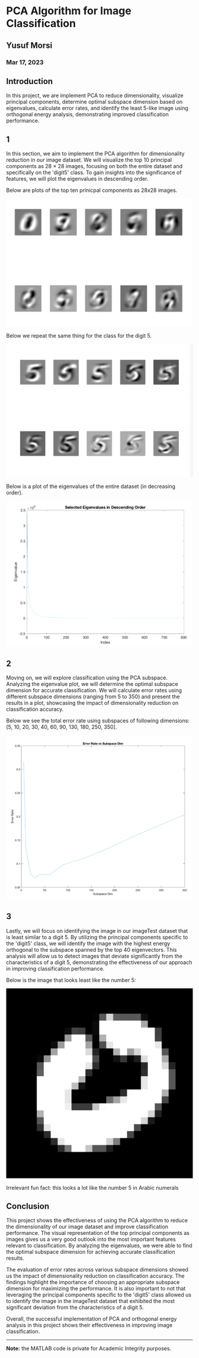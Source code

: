# PCA Algorithm for Image Classification

## Yusuf Morsi
### Mar 17, 2023

## Introduction

In this project, we are implement PCA to reduce dimensionality, visualize principal components, determine optimal subspace dimension based on eigenvalues, calculate error rates, and identify the least 5-like image using orthogonal energy analysis, demonstrating improved classification performance.

## 1
In this section, we aim to implement the PCA algorithm for dimensionality reduction in our image dataset. We will visualize the top 10 principal components as 28 × 28 images, focusing on both the entire dataset and specifically on the 'digit5' class. To gain insights into the significance of features, we will plot the eigenvalues in descending order.

Below are plots of the top ten prinicpal components as 28x28 images.

![PCs](images/p11.png)

Below we repeat the same thing for the class for the digit 5. 

![PCs](images/p12.png)

Below is a plot of the eigenvalues of the entire dataset (in decreasing order).

![Eigenvalues](images/p13.png)

## 2

Moving on, we will explore classification using the PCA subspace. Analyzing the eigenvalue plot, we will determine the optimal subspace dimension for accurate classification. We will calculate error rates using different subspace dimensions (ranging from 5 to 350) and present the results in a plot, showcasing the impact of dimensionality reduction on classification accuracy. 

Below we see the total error rate using subspaces of following dimensions: [5, 10, 20, 30, 40, 60, 90, 130, 180, 250, 350].

![Error Rates](images/p2.png)

## 3

Lastly, we will focus on identifying the image in our imageTest dataset that is least similar to a digit 5. By utilizing the principal components specific to the 'digit5' class, we will identify the image with the highest energy orthogonal to the subspace spanned by the top 40 eigenvectors. This analysis will allow us to detect images that deviate significantly from the characteristics of a digit 5, demonstrating the effectiveness of our approach in improving classification performance.

Below is the image that looks least like the number 5:

![Image](images/p3.png)

<span> Irrelevant fun fact: this looks a lot like the number 5 in Arabic numerals </span>

## Conclusion

This project shows the effectiveness of using the PCA algorithm to reduce the dimensionality of our image dataset and improve classification performance. The visual representation of the top principal components as images gives us a very good outlook into the most important features relevant to classification. By analyzing the eigenvalues, we were able to find the optimal subspace dimension for achieving accurate classification results.

The evaluation of error rates across various subspace dimensions showed us the impact of dimensionality reduction on classification accuracy. The findings highlight the importance of choosing an appropriate subspace dimension for maximizing the performance. It is also important to not that leveraging the principal components specific to the 'digit5' class allowed us to identify the image in the imageTest dataset that exhibited the most significant deviation from the characteristics of a digit 5.

Overall, the successful implementation of PCA and orthogonal energy analysis in this project shows their effectiveness in improving image classification.

<hr>

**Note:** the MATLAB code is private for Academic Integrity purposes.
